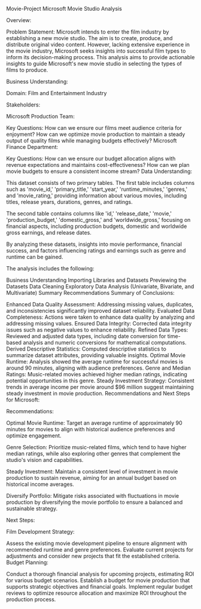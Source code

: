 Movie-Project
Microsoft Movie Studio Analysis

Overview:

Problem Statement: Microsoft intends to enter the film industry by establishing a new movie studio. The aim is to create, produce, and distribute original video content. However, lacking extensive experience in the movie industry, Microsoft seeks insights into successful film types to inform its decision-making process. This analysis aims to provide actionable insights to guide Microsoft's new movie studio in selecting the types of films to produce.

Business Understanding:

Domain: Film and Entertainment Industry

Stakeholders:

Microsoft Production Team:

Key Questions:
How can we ensure our films meet audience criteria for enjoyment?
How can we optimize movie production to maintain a steady output of quality films while managing budgets effectively?
Microsoft Finance Department:

Key Questions:
How can we ensure our budget allocation aligns with revenue expectations and maintains cost-effectiveness?
How can we plan movie budgets to ensure a consistent income stream?
Data Understanding:

This dataset consists of two primary tables. The first table includes columns such as 'movie_id,' 'primary_title,' 'start_year,' 'runtime_minutes,' 'genres,' and 'movie_rating,' providing information about various movies, including titles, release years, durations, genres, and ratings.

The second table contains columns like 'id,' 'release_date,' 'movie,' 'production_budget,' 'domestic_gross,' and 'worldwide_gross,' focusing on financial aspects, including production budgets, domestic and worldwide gross earnings, and release dates.

By analyzing these datasets, insights into movie performance, financial success, and factors influencing ratings and earnings such as genre and runtime can be gained.

The analysis includes the following:

Business Understanding
Importing Libraries and Datasets
Previewing the Datasets
Data Cleaning
Exploratory Data Analysis (Univariate, Bivariate, and Multivariate)
Summary
Recommendations
Summary of Conclusions:

Enhanced Data Quality Assessment: Addressing missing values, duplicates, and inconsistencies significantly improved dataset reliability.
Evaluated Data Completeness: Actions were taken to enhance data quality by analyzing and addressing missing values.
Ensured Data Integrity: Corrected data integrity issues such as negative values to enhance reliability.
Refined Data Types: Reviewed and adjusted data types, including date conversion for time-based analysis and numeric conversions for mathematical computations.
Derived Descriptive Statistics: Computed descriptive statistics to summarize dataset attributes, providing valuable insights.
Optimal Movie Runtime: Analysis showed the average runtime for successful movies is around 90 minutes, aligning with audience preferences.
Genre and Median Ratings: Music-related movies achieved higher median ratings, indicating potential opportunities in this genre.
Steady Investment Strategy: Consistent trends in average income per movie around $96 million suggest maintaining steady investment in movie production.
Recommendations and Next Steps for Microsoft:

Recommendations:

Optimal Movie Runtime: Target an average runtime of approximately 90 minutes for movies to align with historical audience preferences and optimize engagement.

Genre Selection: Prioritize music-related films, which tend to have higher median ratings, while also exploring other genres that complement the studio's vision and capabilities.

Steady Investment: Maintain a consistent level of investment in movie production to sustain revenue, aiming for an annual budget based on historical income averages.

Diversify Portfolio: Mitigate risks associated with fluctuations in movie production by diversifying the movie portfolio to ensure a balanced and sustainable strategy.

Next Steps:

Film Development Strategy:

Assess the existing movie development pipeline to ensure alignment with recommended runtime and genre preferences.
Evaluate current projects for adjustments and consider new projects that fit the established criteria.
Budget Planning:

Conduct a thorough financial analysis for upcoming projects, estimating ROI for various budget scenarios.
Establish a budget for movie production that supports strategic objectives and financial goals.
Implement regular budget reviews to optimize resource allocation and maximize ROI throughout the production process.